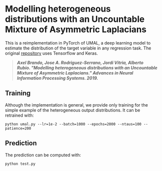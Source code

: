 # Modelling heterogeneous distributions with an Uncountable Mixture of Asymmetric Laplacians

This is a reimplementation in PyTorch of UMAL, a deep learning model to estimate 
the distribution of the target variable in any regression task. The original
[repository](https://github.com/BBVA/UMAL) uses Tensorflow and Keras.


> ***Axel Brando, Jose A. Rodriguez-Serrano, Jordi Vitria, Alberto Rubio. "Modelling heterogeneous distributions with an Uncountable Mixture of Asymmetric Laplacians." Advances in Neural Information Processing Systems. 2019.***

## Training

Although the implementation is general, we provide only training for the 
simple example of the heterogeneous output distributions. It can be retrained
with:

    python umal.py --lr=1e-2 --batch=1000 --epochs=2000 --ntaus=100 --patience=200

## Prediction

The prediction can be computed with:

    python test.py